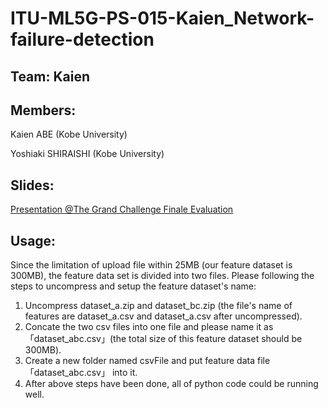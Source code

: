 # ITU-ML5G-PS-015-Kaien_Network-failure-detection

## Team: Kaien

## Members:
Kaien ABE (Kobe University)

Yoshiaki SHIRAISHI (Kobe University)

## Slides:
[Presentation @The Grand Challenge Finale Evaluation](https://github.com/ITU-AI-ML-in-5G-Challenge/ITU-ML5G-PS-015-Kaien_Network-failure-detection/blob/main/ITU_ML5G_PS015_KobeUniv_Team%20Kaien_211201.pdf)

## Usage:
Since the limitation of upload file within 25MB (our feature dataset is 300MB), the feature data set is divided into two files. Please following the steps to uncompress and setup the feature dataset's name:
1. Uncompress dataset_a.zip and dataset_bc.zip (the file's name of features are dataset_a.csv and dataset_a.csv after uncompressed).
2. Concate the two csv files into one file and please name it as 「dataset_abc.csv」(the total size of this feature dataset should be 300MB).
3. Create a new folder named csvFile and put feature data file「dataset_abc.csv」 into it.
4. After above steps have been done, all of python code could be running well. 

